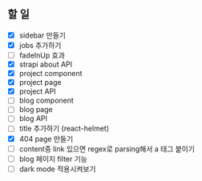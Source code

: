 ## 할 일

- [x] sidebar 만들기
- [x] jobs 추가하기
- [ ] fadeInUp 효과
- [x] strapi about API
- [x] project component
- [x] project page
- [x] project API
- [ ] blog component
- [ ] blog page
- [ ] blog API
- [ ] title 추가하기 (react-helmet)
- [x] 404 page 만들기
- [ ] content중 link 있으면 regex로 parsing해서 a 태그 붙이기
- [ ] blog 페이지 filter 기능
- [ ] dark mode 적용시켜보기

